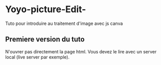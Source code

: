 # Yoyo-picture-Edit-
Tuto pour introduire au traitement d'image avec js canva


## Premiere version du tuto 
N'ouvrer pas directement la page html. Vous devez le lire avec un server local (live server par exemple).